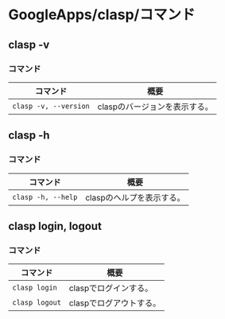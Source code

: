 # GoogleApps/clasp/コマンド

## clasp -v

### コマンド

| コマンド              | 概要                          |
| --------------------- | ----------------------------- |
| `clasp -v, --version` | claspのバージョンを表示する。 |

## clasp -h

### コマンド

| コマンド           | 概要                      |
| ------------------ | ------------------------- |
| `clasp -h, --help` | claspのヘルプを表示する。 |

## clasp login, logout

### コマンド

| コマンド       | 概要                    |
| -------------- | ----------------------- |
| `clasp login`  | claspでログインする。   |
| `clasp logout` | claspでログアウトする。 |
